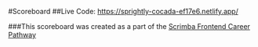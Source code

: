 #Scoreboard
##Live Code: https://sprightly-cocada-ef17e6.netlify.app/

###This scoreboard was created as a part of the [Scrimba Frontend Career Pathway](https://v2.scrimba.com/the-frontend-developer-career-path-c0j)
